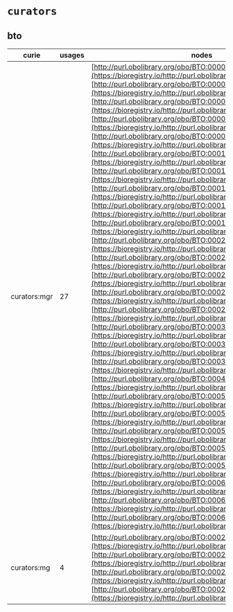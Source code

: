 # `curators`

## bto

| curie        |   usages | nodes                                                                                                                                                                                                                                                                                                                                                                                                                                                                                                                                                                                                                                                                                                                                                                                                                                                                                                                                                                                                                                                                                                                                                                                                                                                                                                                                                                                                                                                                                                                                                                                                                                                                                                                                                                                                                                                                                                                                                                                                                                                                                                                                                                                                                                                                                                                                                                                                                                                                                                                                                                                                                                                                                                                                                                                                                                                                                                                                                                                                                                                                                                                                                                     |
|--------------|----------|---------------------------------------------------------------------------------------------------------------------------------------------------------------------------------------------------------------------------------------------------------------------------------------------------------------------------------------------------------------------------------------------------------------------------------------------------------------------------------------------------------------------------------------------------------------------------------------------------------------------------------------------------------------------------------------------------------------------------------------------------------------------------------------------------------------------------------------------------------------------------------------------------------------------------------------------------------------------------------------------------------------------------------------------------------------------------------------------------------------------------------------------------------------------------------------------------------------------------------------------------------------------------------------------------------------------------------------------------------------------------------------------------------------------------------------------------------------------------------------------------------------------------------------------------------------------------------------------------------------------------------------------------------------------------------------------------------------------------------------------------------------------------------------------------------------------------------------------------------------------------------------------------------------------------------------------------------------------------------------------------------------------------------------------------------------------------------------------------------------------------------------------------------------------------------------------------------------------------------------------------------------------------------------------------------------------------------------------------------------------------------------------------------------------------------------------------------------------------------------------------------------------------------------------------------------------------------------------------------------------------------------------------------------------------------------------------------------------------------------------------------------------------------------------------------------------------------------------------------------------------------------------------------------------------------------------------------------------------------------------------------------------------------------------------------------------------------------------------------------------------------------------------------------------------|
| curators:mgr |       27 | [http://purl.obolibrary.org/obo/BTO:0000000](https://bioregistry.io/http://purl.obolibrary.org/obo/BTO:0000000), [http://purl.obolibrary.org/obo/BTO:0000031](https://bioregistry.io/http://purl.obolibrary.org/obo/BTO:0000031), [http://purl.obolibrary.org/obo/BTO:0000682](https://bioregistry.io/http://purl.obolibrary.org/obo/BTO:0000682), [http://purl.obolibrary.org/obo/BTO:0000845](https://bioregistry.io/http://purl.obolibrary.org/obo/BTO:0000845), [http://purl.obolibrary.org/obo/BTO:0000940](https://bioregistry.io/http://purl.obolibrary.org/obo/BTO:0000940), [http://purl.obolibrary.org/obo/BTO:0001013](https://bioregistry.io/http://purl.obolibrary.org/obo/BTO:0001013), [http://purl.obolibrary.org/obo/BTO:0001476](https://bioregistry.io/http://purl.obolibrary.org/obo/BTO:0001476), [http://purl.obolibrary.org/obo/BTO:0001490](https://bioregistry.io/http://purl.obolibrary.org/obo/BTO:0001490), [http://purl.obolibrary.org/obo/BTO:0001853](https://bioregistry.io/http://purl.obolibrary.org/obo/BTO:0001853), [http://purl.obolibrary.org/obo/BTO:0001905](https://bioregistry.io/http://purl.obolibrary.org/obo/BTO:0001905), [http://purl.obolibrary.org/obo/BTO:0002044](https://bioregistry.io/http://purl.obolibrary.org/obo/BTO:0002044), [http://purl.obolibrary.org/obo/BTO:0002103](https://bioregistry.io/http://purl.obolibrary.org/obo/BTO:0002103), [http://purl.obolibrary.org/obo/BTO:0002265](https://bioregistry.io/http://purl.obolibrary.org/obo/BTO:0002265), [http://purl.obolibrary.org/obo/BTO:0002280](https://bioregistry.io/http://purl.obolibrary.org/obo/BTO:0002280), [http://purl.obolibrary.org/obo/BTO:0002294](https://bioregistry.io/http://purl.obolibrary.org/obo/BTO:0002294), [http://purl.obolibrary.org/obo/BTO:0003003](https://bioregistry.io/http://purl.obolibrary.org/obo/BTO:0003003), [http://purl.obolibrary.org/obo/BTO:0003632](https://bioregistry.io/http://purl.obolibrary.org/obo/BTO:0003632), [http://purl.obolibrary.org/obo/BTO:0003982](https://bioregistry.io/http://purl.obolibrary.org/obo/BTO:0003982), [http://purl.obolibrary.org/obo/BTO:0004057](https://bioregistry.io/http://purl.obolibrary.org/obo/BTO:0004057), [http://purl.obolibrary.org/obo/BTO:0005445](https://bioregistry.io/http://purl.obolibrary.org/obo/BTO:0005445), [http://purl.obolibrary.org/obo/BTO:0005660](https://bioregistry.io/http://purl.obolibrary.org/obo/BTO:0005660), [http://purl.obolibrary.org/obo/BTO:0005662](https://bioregistry.io/http://purl.obolibrary.org/obo/BTO:0005662), [http://purl.obolibrary.org/obo/BTO:0005679](https://bioregistry.io/http://purl.obolibrary.org/obo/BTO:0005679), [http://purl.obolibrary.org/obo/BTO:0005680](https://bioregistry.io/http://purl.obolibrary.org/obo/BTO:0005680), [http://purl.obolibrary.org/obo/BTO:0006127](https://bioregistry.io/http://purl.obolibrary.org/obo/BTO:0006127), [http://purl.obolibrary.org/obo/BTO:0006171](https://bioregistry.io/http://purl.obolibrary.org/obo/BTO:0006171), [http://purl.obolibrary.org/obo/BTO:0006352](https://bioregistry.io/http://purl.obolibrary.org/obo/BTO:0006352) |
| curators:mg  |        4 | [http://purl.obolibrary.org/obo/BTO:0002233](https://bioregistry.io/http://purl.obolibrary.org/obo/BTO:0002233), [http://purl.obolibrary.org/obo/BTO:0002486](https://bioregistry.io/http://purl.obolibrary.org/obo/BTO:0002486), [http://purl.obolibrary.org/obo/BTO:0002688](https://bioregistry.io/http://purl.obolibrary.org/obo/BTO:0002688), [http://purl.obolibrary.org/obo/BTO:0002922](https://bioregistry.io/http://purl.obolibrary.org/obo/BTO:0002922)                                                                                                                                                                                                                                                                                                                                                                                                                                                                                                                                                                                                                                                                                                                                                                                                                                                                                                                                                                                                                                                                                                                                                                                                                                                                                                                                                                                                                                                                                                                                                                                                                                                                                                                                                                                                                                                                                                                                                                                                                                                                                                                                                                                                                                                                                                                                                                                                                                                                                                                                                                                                                                                                                                        |
